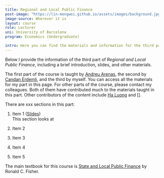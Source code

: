 ```yaml
---
title: Regional and Local Public Finance
post-image: "https://lin-mengwei.github.io/assets/images/background.jpg"
image-source: Wherever it is
layout: course
role: Lecturer
uni: University of Barcelona
program: Economics (Undergraduate)

intro: Here you can find the materials and information for the third part of <b>Regional and Local Public Finance</b>, covering contents in "Revenue for state and local governments" and "Applications and policy analysis".
---
```



Below I provide the information of the third part of *Regional and Local Public Finance*, including a brief introduction, slides, and other materials.

The first part of the course is taught by [Andreu Arenas](https://sites.google.com/site/andreuarenasweb/home), the second by [Candan Erdemli](https://ieb.ub.edu/en/researcher/erdemli-candan/), and the third by myself. You can access all the materials for my part in this page. For other parts of the course, please contact my colleagues. Both of them have contributed much to the materials taught in this part. Other contributors of the content include [Ha Luong](https://haluong.weebly.com/) and [].

There are xxx sections in this part:

1. Item 1 ([Slides]())
<br> This section looks at 
2. Item 2

3. Item 3

4. Item 4

5. Item 5

The main textbook for this course is [State and Local Public Finance](https://www.routledge.com/State-and-Local-Public-Finance/Fisher/p/book/9780367467234) by Ronald C. Fisher. 